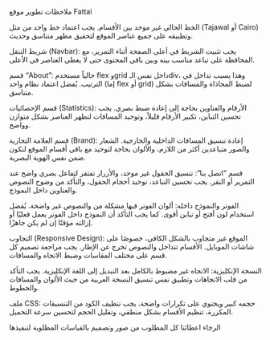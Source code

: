 ملاحظات تطوير موقع Fattal 

<!-- الخط:  -->
الخط الحالي غير موحد بين الأقسام. يجب اعتماد خط واحد من مثل (Tajawal أو Cairo) وتطبيقه على جميع عناصر الموقع لتحقيق مظهر متناسق وحديث.

شريط التنقل (Navbar):
يجب تثبيت الشريط في أعلى الصفحة أثناء التمرير، مع المحافظة على تباعد مناسب بينه وبين باقي المحتوى حتى لا يغطي العناصر في الأعلى.

قسم “About”:
حالياً مستخدم flex وgrid داخل نفس الـdiv، وهذا يسبب تداخل في الترتيب.
يُفضل اعتماد نظام واحد (إما flex أو grid) لضبط المحاذاة والمسافات بشكل متناسق.

قسم الإحصائيات (Statistics):
الأرقام والعناوين بحاجة إلى إعادة ضبط بصري.
يجب تحسين التباين، تكبير الأرقام قليلاً، وتوحيد المسافات لتظهر العناصر بشكل متوازن وواضح.

قسم العلامة التجارية (Brand):
إعادة تنسيق المسافات الداخلية والخارجية.
الشعار والصور متباعدين أكثر من اللازم، والألوان بحاجة لتوحيد مع باقي أقسام الموقع لتكون ضمن نفس الهوية البصرية.

قسم “اتصل بنا”:
تنسيق الحقول غير موحد، والأزرار تفتقر لتفاعل بصري واضح عند التمرير أو النقر.
يجب تحسين التباعد، توحيد أحجام الحقول، والتأكد من وضوح النصوص والعناوين داخل النموذج.

الفوتر والنموذج داخله:
ألوان الفوتر فيها مشكلة من والنصوص غير واضحة.
يُفضل استخدام لون أفتح أو تباين أقوى.
كما يجب التأكد أن النموذج داخل الفوتر يعمل فعليًا أو إزالته مؤقتًا إن لم يكن جاهزًا.

التجاوب (Responsive Design):
الموقع غير متجاوب بالشكل الكافي، خصوصًا على شاشات الموبايل.
الأقسام تتداخل والنصوص تخرج عن الإطار.
يجب مراجعة تصميم كل قسم على مختلف المقاسات وضبط الاتجاه والمسافات.

النسخة الإنكليزية:
الاتجاه غير مضبوط بالكامل بعد التبديل إلى اللغة الإنكليزية.
يجب التأكد من قلب الاتجاهات وتطبيق نفس تنسيق النسخة العربية من حيث الألوان والمسافات والخطوط.

ملف CSS:
حجمه كبير ويحتوي على تكرارات واضحة.
يجب تنظيف الكود من التنسيقات المكررة، تنظيم الأقسام بشكل منطقي، وتقليل الحجم لتحسين سرعة التحميل.

الرجاء اعطائنا كل المطلوب من صور وتصميم بالقياسات المطلوبة لتنفيذها